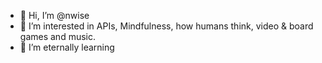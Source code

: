 - 👋 Hi, I’m @nwise
- 👀 I’m interested in APIs, Mindfulness, how humans think, video & board games and music.
- 🌱 I’m eternally learning 

<!---
nwise/nwise is a ✨ special ✨ repository because its `README.md` (this file) appears on your GitHub profile.
You can click the Preview link to take a look at your changes.
--->
